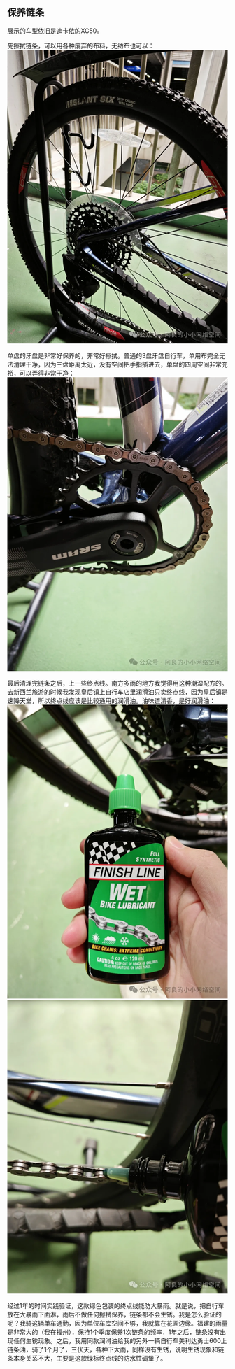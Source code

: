 ## 保养链条
展示的车型依旧是迪卡侬的XC50。

先擦拭链条，可以用各种废弃的布料，无纺布也可以：
![擦链条](../images/0-维修自行车/11-保养链条/擦链条.webp)

单盘的牙盘是非常好保养的，非常好擦拭。普通的3盘牙盘自行车，单用布完全无法清理干净，因为三盘距离太近，没有空间把手指插进去，单盘的四周空间非常充裕，可以弄得非常干净：
![牙盘](../images/0-维修自行车/11-保养链条/牙盘.webp)

最后清理完链条之后，上一些终点线。南方多雨的地方我觉得用这种潮湿配方的。去新西兰旅游的时候我发现皇后镇上自行车店里润滑油只卖终点线，因为皇后镇是速降天堂，所以终点线应该是比较通用的润滑油。油味道清香，是好润滑油：
![润滑油](../images/0-维修自行车/11-保养链条/润滑油.webp)
![上油](../images/0-维修自行车/11-保养链条/上油.webp)

经过1年的时间实践验证，这款绿色包装的终点线能防大暴雨。就是说，把自行车放在大暴雨下面淋，雨后不做任何擦拭保养，链条都不会生锈。我是怎么验证的呢？我骑这辆单车通勤，因为单位车库空间不够，我就靠在花圃边缘。福建的雨量是非常大的（我在福州），保持1个季度保养1次链条的频率，1年之后，链条没有出现任何生锈现象。之后，我用同款润滑油给我的另外一辆自行车美利达勇士600上链条油，骑了1个月了，三伏天，各种下大雨，同样没有生锈，说明生锈现象和链条本身关系不大，主要是这款绿标终点线的防水性碉堡了。
